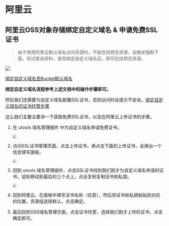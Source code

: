 # 阿里云

## 阿里云OSS对象存储绑定自定义域名 & 申请免费SSL证书

> 由于使用阿里云默认域名访问资源时，不能在线预览资源，会触发强制下载，经过查询资料，发现绑定自定义域名后，即可在线预览资源。

![](https://zq-assets-store.oss-cn-beijing.aliyuncs.com/imgs/20250304103251908.png)

[绑定自定义域名至Bucket默认域名](https://help.aliyun.com/zh/oss/user-guide/map-custom-domain-names-5?spm=5176.8465980.console-base_help.dexternal.66401450Bw6nXC#section-rj0-u9x-3ih)

**绑定自定义域名流程参考上述文档中的操作步骤即可。**

然后我们还需要为自定义域名配置SSL证书，否则访问时会提示不安全。[绑定自定义域名的证书托管步骤](https://help.aliyun.com/zh/oss/user-guide/host-ssl-certificates?spm=a2c4g.11186623.0.0.ff563bb9EfReEB#section-evp-h0m-z2e)

这么我们主要主要讲一下获取免费SSL证书，以及在阿里云上传证书的步骤。

1. 在 utools 域名管理插件 中为自定义域名申请免费证书。

    <img src="https://zq-assets-store.oss-cn-beijing.aliyuncs.com/imgs/20250304110213137.png" style="zoom: 67%;" />

2. 访问SSL证书管理页面，点击上传证书，再点击下面的上传证书，会弹出一个信息填写面板。

    <img src="https://zq-assets-store.oss-cn-beijing.aliyuncs.com/imgs/20250304110236804.png" style="zoom:67%;" />

3. 回到 utools 域名管理插件，点击SSL证书找到我们刚才为自定义域名申请的证书，鼠标移动到最后的三个点上，点击复制复制证书和私钥。

    <img src="https://zq-assets-store.oss-cn-beijing.aliyuncs.com/imgs/20250304110249094.png" style="zoom:67%;" />

4. 回到阿里云，在面板中填写证书名称（任意），然后将证书和私钥粘贴到对应的位置，资源组选择默认，点击确定。
5. 最后回到OSS域名管理页面，点击证书托管，选择我们刚才上传的证书，点击确定即可。